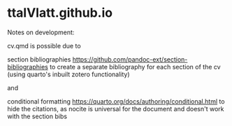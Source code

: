 # ttalVlatt.github.io

Notes on development:

cv.qmd is possible due to

section bibliographies
https://github.com/pandoc-ext/section-bibliographies
to create a separate bibliography for each section of the cv (using quarto's inbuilt zotero functionality)

and

conditional formatting
https://quarto.org/docs/authoring/conditional.html
to hide the citations, as nocite is universal for the document and doesn't work with the section bibs
